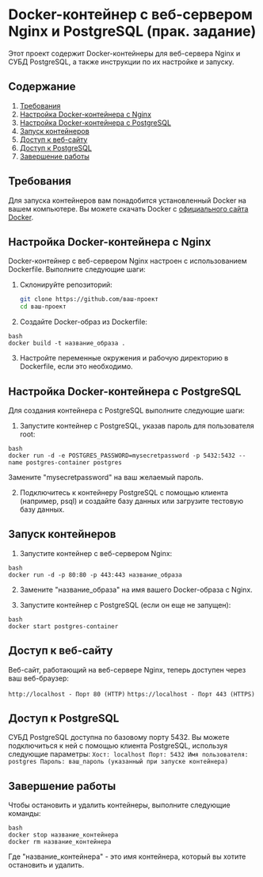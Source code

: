 # Docker-контейнер с веб-сервером Nginx и PostgreSQL (прак. задание)

Этот проект содержит Docker-контейнеры для веб-сервера Nginx и СУБД PostgreSQL, а также инструкции по их настройке и запуску.

## Содержание

1. [Требования](#требования)
2. [Настройка Docker-контейнера с Nginx](#настройка-docker-контейнера-с-nginx)
3. [Настройка Docker-контейнера с PostgreSQL](#настройка-docker-контейнера-с-postgresql)
4. [Запуск контейнеров](#запуск-контейнеров)
5. [Доступ к веб-сайту](#доступ-к-веб-сайту)
6. [Доступ к PostgreSQL](#доступ-к-postgresql)
7. [Завершение работы](#завершение-работы)

## Требования

Для запуска контейнеров вам понадобится установленный Docker на вашем компьютере. Вы можете скачать Docker с [официального сайта Docker](https://www.docker.com/get-started).

## Настройка Docker-контейнера с Nginx

Docker-контейнер с веб-сервером Nginx настроен с использованием Dockerfile. Выполните следующие шаги:

1. Склонируйте репозиторий:

   ```bash
   git clone https://github.com/ваш-проект
   cd ваш-проект
2. Создайте Docker-образ из Dockerfile:
```
bash
docker build -t название_образа .
```
3. Настройте переменные окружения и рабочую директорию в Dockerfile, если это необходимо.

## Настройка Docker-контейнера с PostgreSQL
Для создания контейнера с PostgreSQL выполните следующие шаги:

1. Запустите контейнер с PostgreSQL, указав пароль для пользователя root:
```
bash
docker run -d -e POSTGRES_PASSWORD=mysecretpassword -p 5432:5432 --name postgres-container postgres
```
Замените "mysecretpassword" на ваш желаемый пароль.

2. Подключитесь к контейнеру PostgreSQL с помощью клиента (например, psql) и создайте базу данных или загрузите тестовую базу данных.

## Запуск контейнеров
1. Запустите контейнер с веб-сервером Nginx:
```
bash
docker run -d -p 80:80 -p 443:443 название_образа
```
2. Замените "название_образа" на имя вашего Docker-образа с Nginx.

3. Запустите контейнер с PostgreSQL (если он еще не запущен):
```
bash
docker start postgres-container
```
## Доступ к веб-сайту
Веб-сайт, работающий на веб-сервере Nginx, теперь доступен через ваш веб-браузер:

`http://localhost - Порт 80 (HTTP)`
`https://localhost - Порт 443 (HTTPS)`
## Доступ к PostgreSQL
СУБД PostgreSQL доступна по базовому порту 5432. Вы можете подключиться к ней с помощью клиента PostgreSQL, используя следующие параметры:
`
Хост: localhost
Порт: 5432
Имя пользователя: postgres
Пароль: ваш_пароль (указанный при запуске контейнера)
`
## Завершение работы
Чтобы остановить и удалить контейнеры, выполните следующие команды:
```
bash
docker stop название_контейнера
docker rm название_контейнера
```
Где "название_контейнера" - это имя контейнера, который вы хотите остановить и удалить.
